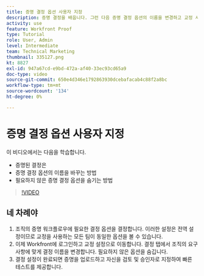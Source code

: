 ```yaml
---
title: 증명 결정 옵션 사용자 지정
description: 증명 결정을 배웁니다. 그런 다음 증명 결정 옵션의 이름을 변경하고 교정 시스템 설정에서 불필요한 옵션을 숨깁니다.
activity: use
feature: Workfront Proof
type: Tutorial
role: User, Admin
level: Intermediate
team: Technical Marketing
thumbnail: 335127.png
kt: 8827
exl-id: 947a67cd-e9bd-472a-af40-33ec93cd65a9
doc-type: video
source-git-commit: 650e4d346e1792863930dcebafacab4c88f2a8bc
workflow-type: tm+mt
source-wordcount: '134'
ht-degree: 0%

---
```


# 증명 결정 옵션 사용자 지정

이 비디오에서는 다음을 학습합니다.

* 증명된 결정은
* 증명 결정 옵션의 이름을 바꾸는 방법
* 필요하지 않은 증명 결정 옵션을 숨기는 방법

>[!VIDEO](https://video.tv.adobe.com/v/335127/?quality=12&learn=on)

## 네 차례야

1. 조직의 증명 워크플로우에 필요한 결정 옵션을 결정합니다. 이러한 설정은 전역 설정이므로 교정을 사용하는 모든 팀이 동일한 옵션을 볼 수 있습니다.
1. 이제 Workfront에 로그인하고 교정 설정으로 이동합니다. 결정 탭에서 조직의 요구 사항에 맞게 결정 이름을 변경합니다. 필요하지 않은 옵션을 숨깁니다.
1. 결정 설정이 완료되면 증명을 업로드하고 자신을 검토 및 승인자로 지정하여 빠른 테스트를 제공합니다.


<!--
Lean More URLs
-->
